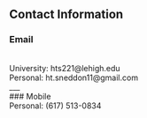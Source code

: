 ## Contact Information
  ### Email
  <br>
  University: hts221@lehigh.edu
  <br>
  Personal: ht.sneddon11@gmail.com
  <br>
  ___
  <br>
  ### Mobile
  <br>
  Personal: (617) 513-0834
